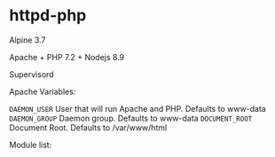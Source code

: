 # httpd-php
Alpine 3.7 

Apache + PHP 7.2 + Nodejs 8.9

Supervisord

Apache Variables:

`DAEMON_USER` User that will run Apache and PHP. Defaults to www-data
`DAEMON_GROUP` Daemon group. Defaults to www-data
`DOCUMENT_ROOT` Document Root. Defaults to /var/www/html


Module list:


